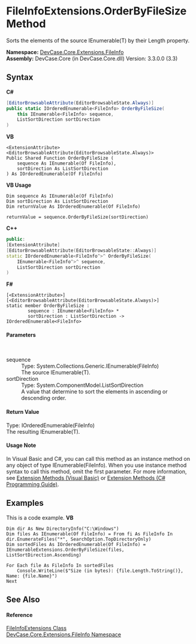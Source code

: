 # FileInfoExtensions.OrderByFileSize Method 
 

Sorts the elements of the source IEnumerable(T) by their Length property.

**Namespace:**&nbsp;<a href="N_DevCase_Core_Extensions_FileInfo">DevCase.Core.Extensions.FileInfo</a><br />**Assembly:**&nbsp;DevCase.Core (in DevCase.Core.dll) Version: 3.3.0.0 (3.3)

## Syntax

**C#**<br />
``` C#
[EditorBrowsableAttribute(EditorBrowsableState.Always)]
public static IOrderedEnumerable<FileInfo> OrderByFileSize(
	this IEnumerable<FileInfo> sequence,
	ListSortDirection sortDirection
)
```

**VB**<br />
``` VB
<ExtensionAttribute>
<EditorBrowsableAttribute(EditorBrowsableState.Always)>
Public Shared Function OrderByFileSize ( 
	sequence As IEnumerable(Of FileInfo),
	sortDirection As ListSortDirection
) As IOrderedEnumerable(Of FileInfo)
```

**VB Usage**<br />
``` VB Usage
Dim sequence As IEnumerable(Of FileInfo)
Dim sortDirection As ListSortDirection
Dim returnValue As IOrderedEnumerable(Of FileInfo)

returnValue = sequence.OrderByFileSize(sortDirection)
```

**C++**<br />
``` C++
public:
[ExtensionAttribute]
[EditorBrowsableAttribute(EditorBrowsableState::Always)]
static IOrderedEnumerable<FileInfo^>^ OrderByFileSize(
	IEnumerable<FileInfo^>^ sequence, 
	ListSortDirection sortDirection
)
```

**F#**<br />
``` F#
[<ExtensionAttribute>]
[<EditorBrowsableAttribute(EditorBrowsableState.Always)>]
static member OrderByFileSize : 
        sequence : IEnumerable<FileInfo> * 
        sortDirection : ListSortDirection -> IOrderedEnumerable<FileInfo> 

```


#### Parameters
&nbsp;<dl><dt>sequence</dt><dd>Type: System.Collections.Generic.IEnumerable(FileInfo)<br />The source IEnumerable(T).</dd><dt>sortDirection</dt><dd>Type: System.ComponentModel.ListSortDirection<br />A value that determine to sort the elements in ascending or descending order.</dd></dl>

#### Return Value
Type: IOrderedEnumerable(FileInfo)<br />The resulting IEnumerable(T).

#### Usage Note
In Visual Basic and C#, you can call this method as an instance method on any object of type IEnumerable(FileInfo). When you use instance method syntax to call this method, omit the first parameter. For more information, see <a href="https://docs.microsoft.com/dotnet/visual-basic/programming-guide/language-features/procedures/extension-methods">Extension Methods (Visual Basic)</a> or <a href="https://docs.microsoft.com/dotnet/csharp/programming-guide/classes-and-structs/extension-methods">Extension Methods (C# Programming Guide)</a>.

## Examples
This is a code example. 
**VB**<br />
``` VB
Dim dir As New DirectoryInfo("C:\Windows")
Dim files As IEnumerable(Of FileInfo) = From fi As FileInfo In dir.EnumerateFiles("*", SearchOption.TopDirectoryOnly)
Dim sortedFiles As IOrderedEnumerable(Of FileInfo) = IEnumerableExtensions.OrderByFileSize(files, ListSortDirection.Ascending)

For Each file As FileInfo In sortedFiles
    Console.WriteLine($"Size (in bytes): {file.Length.ToString()}, Name: {file.Name}")
Next
```


## See Also


#### Reference
<a href="T_DevCase_Core_Extensions_FileInfo_FileInfoExtensions">FileInfoExtensions Class</a><br /><a href="N_DevCase_Core_Extensions_FileInfo">DevCase.Core.Extensions.FileInfo Namespace</a><br />